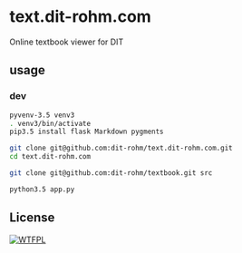 # text.dit-rohm.com

Online textbook viewer for DIT

## usage

### dev

```bash
pyvenv-3.5 venv3
. venv3/bin/activate
pip3.5 install flask Markdown pygments

git clone git@github.com:dit-rohm/text.dit-rohm.com.git
cd text.dit-rohm.com

git clone git@github.com:dit-rohm/textbook.git src

python3.5 app.py
```

## License
[![WTFPL](http://www.wtfpl.net/wp-content/uploads/2012/12/wtfpl-badge-4.png)](http://www.wtfpl.net/)
